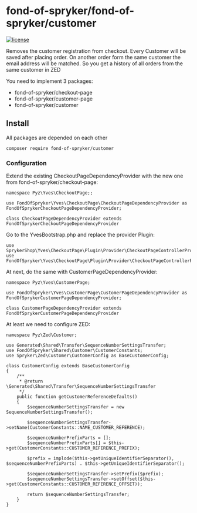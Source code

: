 # fond-of-spryker/fond-of-spryker/customer
[![license](https://img.shields.io/github/license/mashape/apistatus.svg)](https://packagist.org/packages/fond-of-spryker/google-custom-search)

Removes the customer registration from checkout. Every Customer will be 
saved after placing order. On another order form the same customer the 
email address will be matched. So you get a history of all orders from 
the same customer in ZED

You need to implement 3 packages:
- fond-of-spryker/checkout-page
- fond-of-spryker/customer-page
- fond-of-spryker/customer

## Install

All packages are depended on each other

```
composer require fond-of-spryker/customer
```

### Configuration

Extend the existing CheckoutPageDependencyProvider with the new one 
from fond-of-spryker/checkout-page:

```
namespace Pyz\Yves\CheckoutPage;;

use FondOfSpryker\Yves\CheckoutPage\CheckoutPageDependencyProvider as FondOfSprykerCheckoutPageDependencyProvider;

class CheckoutPageDependencyProvider extends FondOfSprykerCheckoutPageDependencyProvider
```

Go to the YvesBootstrap.php and replace the provider Plugin:

```
use SprykerShop\Yves\CheckoutPage\Plugin\Provider\CheckoutPageControllerProvider;
use FondOfSpryker\Yves\CheckoutPage\Plugin\Provider\CheckoutPageControllerProvider;
```

At next, do the same with CustomerPageDependencyProvider:

```
namespace Pyz\Yves\CustomerPage;

use FondOfSpryker\Yves\CustomerPage\CustomerPageDependencyProvider as FondOfSprykerCustomerPageDependencyProvider;

class CustomerPageDependencyProvider extends FondOfSprykerCustomerPageDependencyProvider
```

At least we need to configure ZED:

```
namespace Pyz\Zed\Customer;

use Generated\Shared\Transfer\SequenceNumberSettingsTransfer;
use FondOfSpryker\Shared\Customer\CustomerConstants;
use Spryker\Zed\Customer\CustomerConfig as BaseCustomerConfig;

class CustomerConfig extends BaseCustomerConfig
{
    /**
     * @return \Generated\Shared\Transfer\SequenceNumberSettingsTransfer
     */
    public function getCustomerReferenceDefaults()
    {
        $sequenceNumberSettingsTransfer = new SequenceNumberSettingsTransfer();

        $sequenceNumberSettingsTransfer->setName(CustomerConstants::NAME_CUSTOMER_REFERENCE);

        $sequenceNumberPrefixParts = [];
        $sequenceNumberPrefixParts[] = $this->get(CustomerConstants::CUSTOMER_REFERENCE_PREFIX);

        $prefix = implode($this->getUniqueIdentifierSeparator(), $sequenceNumberPrefixParts) . $this->getUniqueIdentifierSeparator();

        $sequenceNumberSettingsTransfer->setPrefix($prefix);
        $sequenceNumberSettingsTransfer->setOffset($this->get(CustomerConstants::CUSTOMER_REFERENCE_OFFSET));

        return $sequenceNumberSettingsTransfer;
    }
}
```


